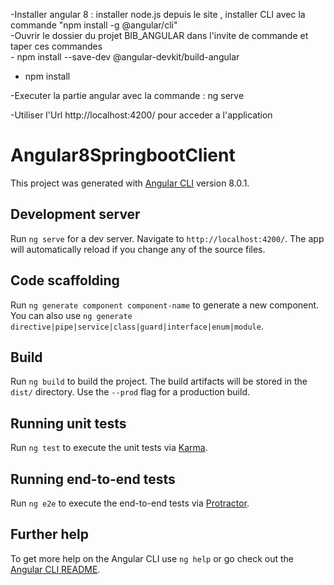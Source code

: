 -Installer angular 8 : installer node.js depuis le site , installer CLI avec la commande "npm install -g @angular/cli"   
-Ouvrir  le dossier du projet BIB_ANGULAR dans l'invite de commande et taper ces commandes   
    - npm install --save-dev @angular-devkit/build-angular
    
- npm install

-Executer la partie angular avec la commande : ng serve   

-Utiliser l'Url   http://localhost:4200/    pour acceder a l'application 









# Angular8SpringbootClient

This project was generated with [Angular CLI](https://github.com/angular/angular-cli) version 8.0.1.

## Development server

Run `ng serve` for a dev server. Navigate to `http://localhost:4200/`. The app will automatically reload if you change any of the source files.

## Code scaffolding

Run `ng generate component component-name` to generate a new component. You can also use `ng generate directive|pipe|service|class|guard|interface|enum|module`.

## Build

Run `ng build` to build the project. The build artifacts will be stored in the `dist/` directory. Use the `--prod` flag for a production build.

## Running unit tests

Run `ng test` to execute the unit tests via [Karma](https://karma-runner.github.io).

## Running end-to-end tests

Run `ng e2e` to execute the end-to-end tests via [Protractor](http://www.protractortest.org/).

## Further help

To get more help on the Angular CLI use `ng help` or go check out the [Angular CLI README](https://github.com/angular/angular-cli/blob/master/README.md).
